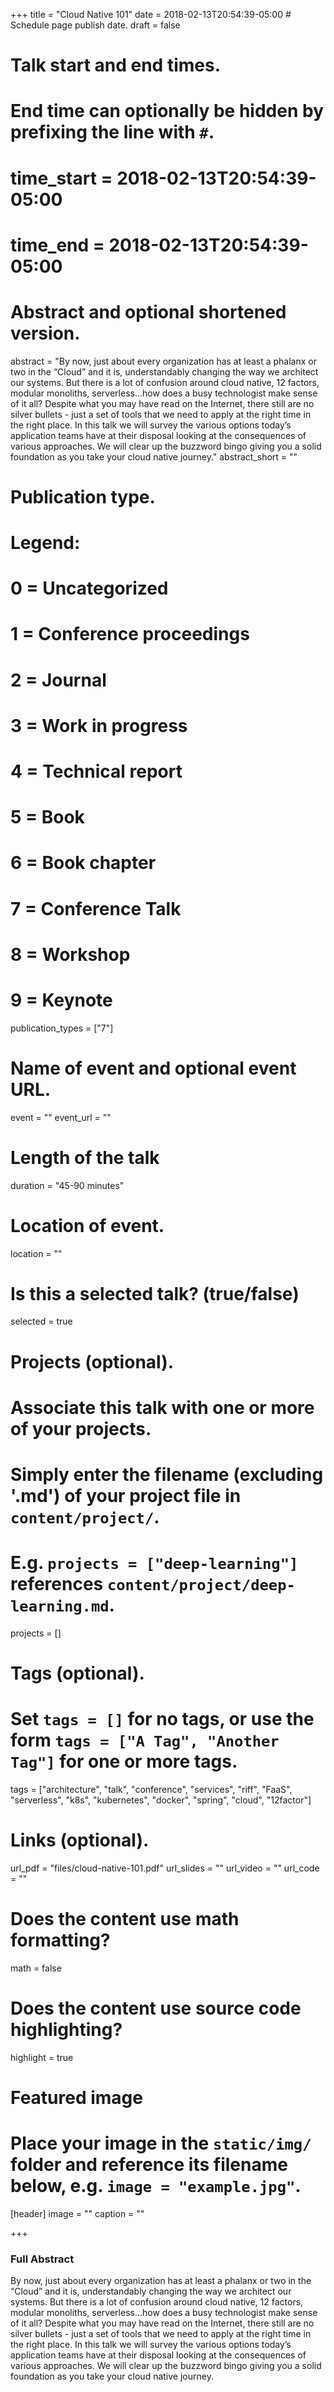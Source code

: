 +++
title = "Cloud Native 101"
date = 2018-02-13T20:54:39-05:00  # Schedule page publish date.
draft = false

# Talk start and end times.
#   End time can optionally be hidden by prefixing the line with `#`.
# time_start = 2018-02-13T20:54:39-05:00
# time_end = 2018-02-13T20:54:39-05:00

# Abstract and optional shortened version.
abstract = "By now, just about every organization has at least a phalanx or two in the “Cloud” and it is, understandably changing the way we architect our systems. But there is a lot of confusion around cloud native, 12 factors, modular monoliths, serverless...how does a busy technologist make sense of it all? Despite what you may have read on the Internet, there still are no silver bullets - just a set of tools that we need to apply at the right time in the right place. In this talk we will survey the various options today’s application teams have at their disposal looking at the consequences of various approaches. We will clear up the buzzword bingo giving you a solid foundation as you take your cloud native journey."
abstract_short = ""

# Publication type.
# Legend:
# 0 = Uncategorized
# 1 = Conference proceedings
# 2 = Journal
# 3 = Work in progress
# 4 = Technical report
# 5 = Book
# 6 = Book chapter
# 7 = Conference Talk
# 8 = Workshop  
# 9 = Keynote  

publication_types = ["7"]

# Name of event and optional event URL.
event = ""
event_url = ""

# Length of the talk
duration = "45-90 minutes"

# Location of event.
location = ""

# Is this a selected talk? (true/false)
selected = true

# Projects (optional).
#   Associate this talk with one or more of your projects.
#   Simply enter the filename (excluding '.md') of your project file in `content/project/`.
#   E.g. `projects = ["deep-learning"]` references `content/project/deep-learning.md`.
projects = []

# Tags (optional).
#   Set `tags = []` for no tags, or use the form `tags = ["A Tag", "Another Tag"]` for one or more tags.
tags = ["architecture", "talk", "conference", "services", "riff", "FaaS", "serverless", "k8s", "kubernetes", "docker", "spring", "cloud", "12factor"]

# Links (optional).
url_pdf = "files/cloud-native-101.pdf"
url_slides = ""
url_video = ""
url_code = ""

# Does the content use math formatting?
math = false

# Does the content use source code highlighting?
highlight = true

# Featured image
# Place your image in the `static/img/` folder and reference its filename below, e.g. `image = "example.jpg"`.
[header]
image = ""
caption = ""

+++
### Full Abstract
By now, just about every organization has at least a phalanx or two in the “Cloud” and it is, understandably changing the way we architect our systems. But there is a lot of confusion around cloud native, 12 factors, modular monoliths, serverless...how does a busy technologist make sense of it all? Despite what you may have read on the Internet, there still are no silver bullets - just a set of tools that we need to apply at the right time in the right place. In this talk we will survey the various options today’s application teams have at their disposal looking at the consequences of various approaches. We will clear up the buzzword bingo giving you a solid foundation as you take your cloud native journey.
